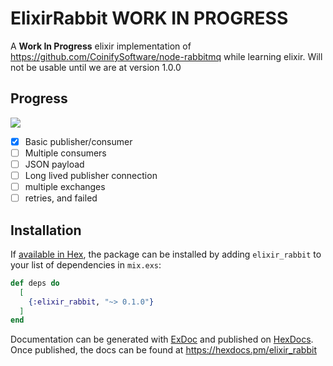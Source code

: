 # ElixirRabbit WORK IN PROGRESS

A __Work In Progress__ elixir implementation of https://github.com/CoinifySoftware/node-rabbitmq while learning elixir.
Will not be usable until we are at version 1.0.0

## Progress
![](https://geps.dev/progress/17)
- [x] Basic publisher/consumer
- [ ] Multiple  consumers
- [ ] JSON payload
- [ ] Long lived publisher connection
- [ ] multiple exchanges
- [ ] retries, and failed

## Installation

If [available in Hex](https://hex.pm/docs/publish), the package can be installed
by adding `elixir_rabbit` to your list of dependencies in `mix.exs`:

```elixir
def deps do
  [
    {:elixir_rabbit, "~> 0.1.0"}
  ]
end
```

Documentation can be generated with [ExDoc](https://github.com/elixir-lang/ex_doc)
and published on [HexDocs](https://hexdocs.pm). Once published, the docs can
be found at <https://hexdocs.pm/elixir_rabbit>
